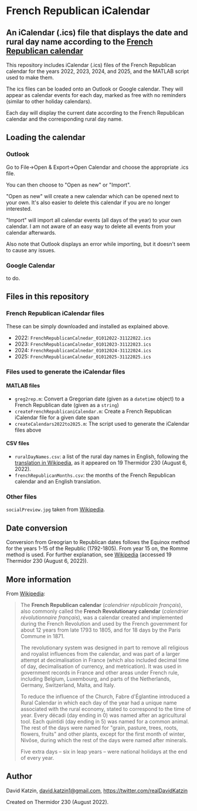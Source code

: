 # French Republican iCalendar
## An iCalendar (.ics) file that displays the date and rural day name according to the [French Republican calendar](https://en.wikipedia.org/wiki/French_Republican_calendar)

This repository includes iCalendar (.ics) files of the French Republican calendar for the years 2022, 2023, 2024, and 2025, and the MATLAB script used to make them.

The ics files can be loaded onto an Outlook or Google calendar. They will appear as calendar events for each day, marked as free with no reminders (similar to other holiday calendars).

Each day will display the current date according to the French Republican calendar and the corresponding rural day name.

## Loading the calendar
### Outlook
Go to File->Open & Export->Open Calendar and choose the appropriate .ics file. 

You can then choose to "Open as new" or "Import". 

"Open as new" will create a new calendar which can be opened next to your own. It's also easier to delete this calendar if you are no longer interested.

"Import" will import all calendar events (all days of the year) to your own calendar. I am not aware of an easy way to delete all events from your calendar afterwards.

Also note that Outlook displays an error while importing, but it doesn't seem to cause any issues.

### Google Calendar
to do.

## Files in this repository
### French Republican iCalendar files
These can be simply downloaded and installed as explained above.

- 2022: `FrenchRepublicanCalnedar_01012022-31122022.ics`
- 2023: `FrenchRepublicanCalnedar_01012023-31122023.ics`
- 2024: `FrenchRepublicanCalnedar_01012024-31122024.ics`
- 2025: `FrenchRepublicanCalnedar_01012025-31122025.ics`

### Files used to generate the iCalendar files
#### MATLAB files
- `greg2rep.m`: Convert a Gregorian date (given as a `datetime` object) to a French Republican date (given as a `string`)
- `createFrenchRepublicaniCalendar.m`: Create a French Republican iCalendar file for a given date span
- `createCalendars2022to2025.m`: The script used to generate the iCalendar files above
#### CSV files
- `ruralDayNames.csv`: a list of the rural day names in English, following the [translation
in Wikipedia](https://en.wikipedia.org/wiki/French_Republican_calendar#Rural_calendar), as it appeared on 19 Thermidor 230 (August 6, 2022).
- `frenchRepublicanMonths.csv`: the months of the French Republican calendar and an English translation.
### Other files
`socialPreview.jpg` taken from [Wikipedia](https://en.wikipedia.org/wiki/French_Republican_calendar#/media/File:Flor%C3%A9al_commence_le_21_avril.jpg).
## Date conversion
Conversion from Greogrian to Republican dates follows the Equinox method for the years 1-15 of the Republic (1792-1805). From year 15 on, the Romme method is used. For further explanation, see [Wikipedia](https://en.wikipedia.org/wiki/French_Republican_calendar#Converting_from_the_Gregorian_Calendar)   (accessed 19 Thermidor 230 (August 6, 2022)).

## More information
From [Wikipedia](https://en.wikipedia.org/wiki/French_Republican_calendar): 

> The **French Republican calendar** (_calendrier républicain français_), also commonly called the **French Revolutionary calendar** (_calendrier révolutionnaire français_), was a calendar created and implemented during the French Revolution and used by the French government for about 12 years from late 1793 to 1805, and for 18 days by the Paris Commune in 1871.
> 
> The revolutionary system was designed in part to remove all religious and royalist influences from the calendar, and was part of a larger attempt at decimalisation in France (which also included decimal time of day, decimalisation of currency, and metrication). It was used in government records in France and other areas under French rule, including Belgium, Luxembourg, and parts of the Netherlands, Germany, Switzerland, Malta, and Italy. 
> 
> To reduce the influence of the Church, Fabre d'Églantine introduced a Rural Calendar in which each day of the year had a unique name associated with the rural economy, stated to correspond to the time of year. Every décadi (day ending in 0) was named after an agricultural tool. Each quintidi (day ending in 5) was named for a common animal. The rest of the days were named for "grain, pasture, trees, roots, flowers, fruits" and other plants, except for the first month of winter, Nivôse, during which the rest of the days were named after minerals.
> 
> Five extra days – six in leap years – were national holidays at the end of every year.

## Author
David Katzin, david.katzin1@gmail.com, https://twitter.com/realDavidKatzin

Created on Thermidor 230 (August 2022).
